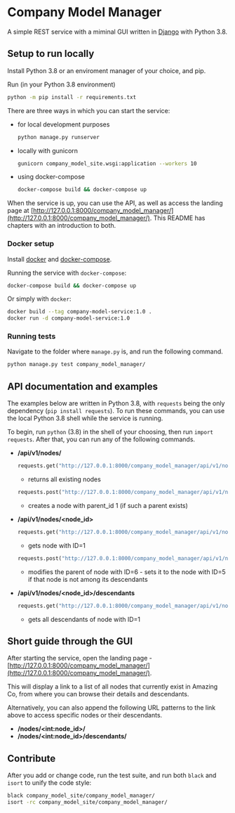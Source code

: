# Company Model Manager

A simple REST service with a miminal GUI written in [Django](https://www.djangoproject.com/) with Python 3.8.

## Setup to run locally

Install Python 3.8 or an enviroment manager of your choice, and pip.

Run (in your Python 3.8 environment)

```bash
python -m pip install -r requirements.txt
```

There are three ways in which you can start the service:

- for local development purposes

    ```bash
    python manage.py runserver
    ```

- locally with gunicorn

    ```bash
    gunicorn company_model_site.wsgi:application --workers 10
    ```

- using docker-compose

    ```bash
    docker-compose build && docker-compose up
    ```

When the service is up, you can use the API, as well as access the landing page at [http://127.0.0.1:8000/company_model_manager/](http://127.0.0.1:8000/company_model_manager/). This README has chapters with an introduction to both.

### Docker setup

Install [docker](https://www.docker.com/) and [docker-compose](https://docs.docker.com/compose/).

Running the service with `docker-compose`:

```bash
docker-compose build && docker-compose up
```

Or simply with `docker`:

```bash
docker build --tag company-model-service:1.0 .
docker run -d company-model-service:1.0
```

### Running tests

Navigate to the folder where `manage.py` is, and run the following command.

```bash
python manage.py test company_model_manager/
```

## API documentation and examples

The examples below are written in Python 3.8, with `requests` being the only dependency (`pip install requests`). To run these commands, you can use the local Python 3.8 shell while the service is running.

To begin, run `python` (3.8) in the shell of your choosing, then run `import requests`. After that, you can run any of the following commands.

- **/api/v1/nodes/**

    ```python
    requests.get("http://127.0.0.1:8000/company_model_manager/api/v1/nodes/")
    ```
    - returns all existing nodes

    ```python
    requests.post("http://127.0.0.1:8000/company_model_manager/api/v1/nodes/", data={"parent_id":1})
    ```
    - creates a node with parent_id 1 (if such a parent exists)

- **/api/v1/nodes/<node_id>**

    ```python
    requests.get("http://127.0.0.1:8000/company_model_manager/api/v1/nodes/1/")
    ```
    - gets node with ID=1

    ```python
    requests.post("http://127.0.0.1:8000/company_model_manager/api/v1/nodes/6/", data={"new_parent_id":5})
    ```
    - modifies the parent of node with ID=6 - sets it to the node with ID=5 if that node is not among its descendants

* **/api/v1/nodes/<node_id>/descendants**

    ```python
    requests.get("http://127.0.0.1:8000/company_model_manager/api/v1/nodes/1/descendants/")
    ```
    - gets all descendants of node with ID=1

## Short guide through the GUI

After starting the service, open the landing page - [http://127.0.0.1:8000/company_model_manager/](http://127.0.0.1:8000/company_model_manager/).

This will display a link to a list of all nodes that currently exist in Amazing Co, from where you can browse their details and descendants.

Alternatively, you can also append the following URL patterns to the link above to access specific nodes or their descendants.

- **/nodes/\<int:node_id>/**
- **/nodes/\<int:node_id>/descendants/**

## Contribute

After you add or change code, run the test suite, and run both `black` and `isort` to unify the code style:

```bash
black company_model_site/company_model_manager/
isort -rc company_model_site/company_model_manager/
```
